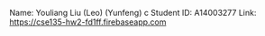 Name: Youliang Liu (Leo) (Yunfeng)
c
Student ID: A14003277
Link: https://cse135-hw2-fd1ff.firebaseapp.com
